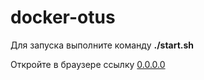 # docker-otus

Для запуска выполните команду **./start.sh**

Откройте в браузере ссылку [0.0.0.0](0.0.0.0)

